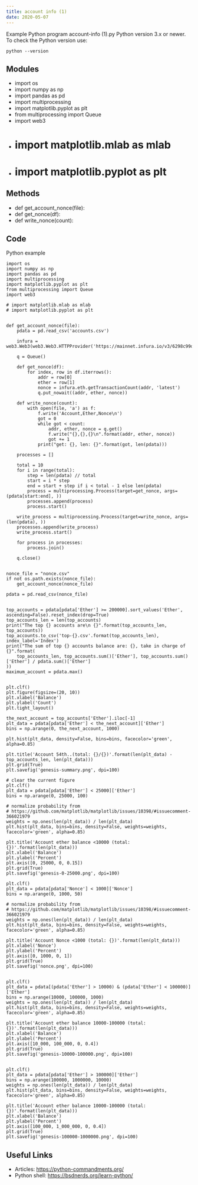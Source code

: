 ```yaml
---
title: account info (1)
date: 2020-05-07
---
```

Example Python program account-info (1).py
Python version 3.x or newer.
To check the Python version use:

    python --version

## Modules

* import os
* import numpy as np
* import pandas as pd
* import multiprocessing
* import matplotlib.pyplot as plt
* from multiprocessing import Queue
* import web3
* # import matplotlib.mlab as mlab
* # import matplotlib.pyplot as plt

## Methods

* def get_account_nonce(file):
* def get_nonce(df):
* def write_nonce(count):

## Code

Python example

    import os
    import numpy as np
    import pandas as pd
    import multiprocessing
    import matplotlib.pyplot as plt
    from multiprocessing import Queue
    import web3
    
    # import matplotlib.mlab as mlab
    # import matplotlib.pyplot as plt
    
    
    def get_account_nonce(file):
        pdata = pd.read_csv('accounts.csv')
    
        infura = web3.Web3(web3.Web3.HTTPProvider('https://mainnet.infura.io/v3/6298c99dc1ee434aa64cf0c3c19e365f'))
    
        q = Queue()
    
        def get_nonce(df):
            for index, row in df.iterrows():
                addr = row[0]
                ether = row[1]
                nonce = infura.eth.getTransactionCount(addr, 'latest')
                q.put_nowait((addr, ether, nonce))
    
        def write_nonce(count):
            with open(file, 'a') as f:
                f.write('Account,Ether,Nonce\n')
                got = 0
                while got < count:
                    addr, ether, nonce = q.get()
                    f.write("{},{},{}\n".format(addr, ether, nonce))
                    got += 1
                print("get: {}, len: {}".format(got, len(pdata)))
    
        processes = []
    
        total = 10
        for i in range(total):
            step = len(pdata) // total
            start = i * step
            end = start + step if i < total - 1 else len(pdata)
            process = multiprocessing.Process(target=get_nonce, args=(pdata[start:end], ))
            processes.append(process)
            process.start()
    
        write_process = multiprocessing.Process(target=write_nonce, args=(len(pdata), ))
        processes.append(write_process)
        write_process.start()
    
        for process in processes:
            process.join()
    
        q.close()
    
    
    nonce_file = "nonce.csv"
    if not os.path.exists(nonce_file):
        get_account_nonce(nonce_file)
    
    pdata = pd.read_csv(nonce_file)
    
    
    top_accounts = pdata[pdata['Ether'] >= 200000].sort_values('Ether', ascending=False).reset_index(drop=True)
    top_accounts_len = len(top_accounts)
    print("The top {} accounts are\n {}".format(top_accounts_len, top_accounts))
    top_accounts.to_csv('top-{}.csv'.format(top_accounts_len), index_label='Index')
    print("The sum of top {} accounts balance are: {}, take in charge of {}".format(
        top_accounts_len, top_accounts.sum()['Ether'], top_accounts.sum()['Ether'] / pdata.sum()['Ether']
    ))
    maximum_account = pdata.max()
    
    
    plt.clf()
    plt.figure(figsize=(20, 10))
    plt.xlabel('Balance')
    plt.ylabel('Count')
    plt.tight_layout()
    
    the_next_account = top_accounts['Ether'].iloc[-1]
    plt_data = pdata[pdata['Ether'] < the_next_account]['Ether']
    bins = np.arange(0, the_next_account, 1000)
    
    plt.hist(plt_data, density=False, bins=bins, facecolor='green', alpha=0.85)
    
    plt.title('Account 54th..(total: {}/{})'.format(len(plt_data) - top_accounts_len, len(plt_data)))
    plt.grid(True)
    plt.savefig('genesis-summary.png', dpi=100)
    
    # clear the current figure
    plt.clf()
    plt_data = pdata[pdata['Ether'] < 25000]['Ether']
    bins = np.arange(0, 25000, 100)
    
    # normalize probability from
    # https://github.com/matplotlib/matplotlib/issues/10398/#issuecomment-366021979
    weights = np.ones(len(plt_data)) / len(plt_data)
    plt.hist(plt_data, bins=bins, density=False, weights=weights, facecolor='green', alpha=0.85)
    
    plt.title('Account ether balance <10000 (total: {})'.format(len(plt_data)))
    plt.xlabel('Balance')
    plt.ylabel('Percent')
    plt.axis([0, 25000, 0, 0.15])
    plt.grid(True)
    plt.savefig('genesis-0-25000.png', dpi=100)
    
    plt.clf()
    plt_data = pdata[pdata['Nonce'] < 1000]['Nonce']
    bins = np.arange(0, 1000, 50)
    
    # normalize probability from
    # https://github.com/matplotlib/matplotlib/issues/10398/#issuecomment-366021979
    weights = np.ones(len(plt_data)) / len(plt_data)
    plt.hist(plt_data, bins=bins, density=False, weights=weights, facecolor='green', alpha=0.85)
    
    plt.title('Account Nonce <1000 (total: {})'.format(len(plt_data)))
    plt.xlabel('Nonce')
    plt.ylabel('Percent')
    plt.axis([0, 1000, 0, 1])
    plt.grid(True)
    plt.savefig('nonce.png', dpi=100)
    
    
    plt.clf()
    plt_data = pdata[(pdata['Ether'] > 10000) & (pdata['Ether'] < 100000)]['Ether']
    bins = np.arange(10000, 100000, 1000)
    weights = np.ones(len(plt_data)) / len(plt_data)
    plt.hist(plt_data, bins=bins, density=False, weights=weights, facecolor='green', alpha=0.85)
    
    plt.title('Account ether balance 10000-100000 (total: {})'.format(len(plt_data)))
    plt.xlabel('Balance')
    plt.ylabel('Percent')
    plt.axis([10_000, 100_000, 0, 0.4])
    plt.grid(True)
    plt.savefig('genesis-10000-100000.png', dpi=100)
    
    
    plt.clf()
    plt_data = pdata[pdata['Ether'] > 100000]['Ether']
    bins = np.arange(100000, 1000000, 10000)
    weights = np.ones(len(plt_data)) / len(plt_data)
    plt.hist(plt_data, bins=bins, density=False, weights=weights, facecolor='green', alpha=0.85)
    
    plt.title('Account ether balance 10000-100000 (total: {})'.format(len(plt_data)))
    plt.xlabel('Balance')
    plt.ylabel('Percent')
    plt.axis([100_000, 1_000_000, 0, 0.4])
    plt.grid(True)
    plt.savefig('genesis-100000-1000000.png', dpi=100)
    

## Useful Links

- Articles: https://python-commandments.org/
- Python shell: https://bsdnerds.org/learn-python/

